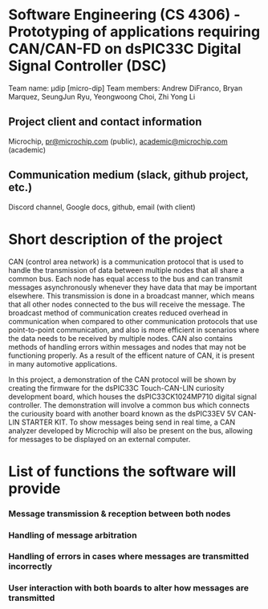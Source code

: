 
# Software Engineering (CS 4306) - Prototyping of applications requiring CAN/CAN-FD on dsPIC33C Digital Signal Controller (DSC)

Team name: μdip [micro-dip] 
Team members: Andrew DiFranco, Bryan Marquez, SeungJun Ryu, Yeongwoong Choi, Zhi Yong Li

## Project client and contact information
Microchip, pr@microchip.com (public), academic@microchip.com (academic)

## Communication medium (slack, github project, etc.)
Discord channel, Google docs, github, email (with client)

# Short description of the project
CAN (control area network) is a communication protocol that is used to handle the transmission of data between multiple nodes that all share a common bus. Each node has equal access to the bus and can transmit messages asynchronously whenever they have data that may be important elsewhere. This transmission is done in a broadcast manner, which means that all other nodes connected to the bus will receive the message. The broadcast method of communication creates reduced overhead in communication when compared to other communication protocols that use point-to-point communication, and also is more efficient in scenarios where the data needs to be received by multiple nodes. CAN also contains methods of handling errors within messages and nodes that may not be functioning properly. As a result of the efficent nature of CAN, it is present in many automotive applications. 

In this project, a demonstration of the CAN protocol will be shown by creating the firmware for the dsPIC33C Touch-CAN-LIN curiosity development board, which houses the dsPIC33CK1024MP710 digital signal controller. The demonstration will involve a common bus which connects the curiousity board with another board known as the dsPIC33EV 5V CAN-LIN STARTER KIT. To show messages being send in real time, a CAN analyzer developed by Microchip will also be present on the bus, allowing for messages to be displayed on an external computer. 

# List of functions the software will provide

### Message transmission & reception between both nodes 

### Handling of message arbitration 

### Handling of errors in cases where messages are transmitted incorrectly 

### User interaction with both boards to alter how messages are transmitted

